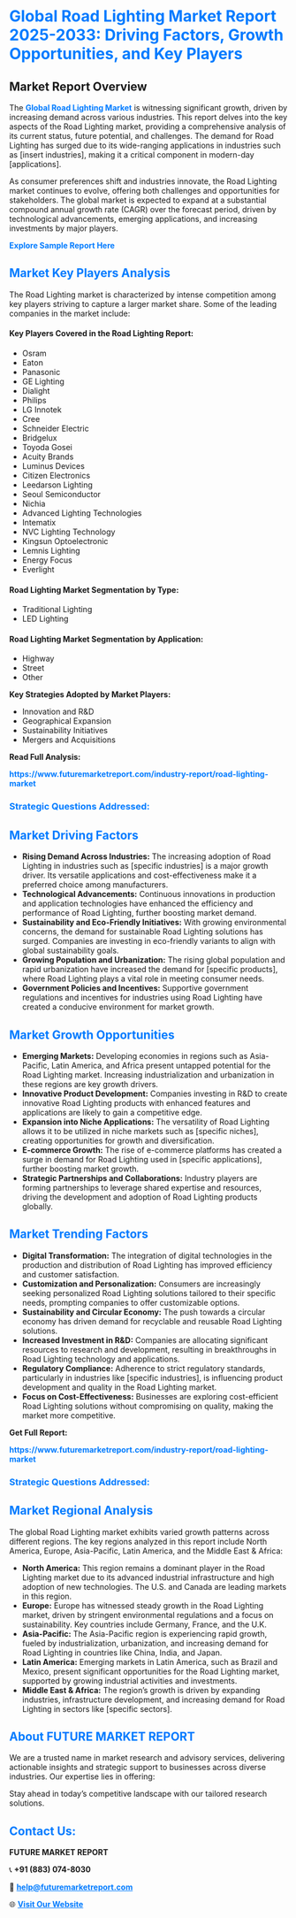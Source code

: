 <h1 style="color: #007BFF;">Global Road Lighting Market Report 2025-2033: Driving Factors, Growth Opportunities, and Key Players</h1>

<section id="overview">
<h2>Market Report Overview</h2>
<p>The <a href="https://www.futuremarketreport.com/industry-report/road-lighting-market" style="color: #007BFF; text-decoration: none;"><strong>Global Road Lighting Market</strong></a> is witnessing significant growth, driven by increasing demand across various industries. This report delves into the key aspects of the Road Lighting market, providing a comprehensive analysis of its current status, future potential, and challenges. The demand for Road Lighting has surged due to its wide-ranging applications in industries such as [insert industries], making it a critical component in modern-day [applications].</p>
<p>As consumer preferences shift and industries innovate, the Road Lighting market continues to evolve, offering both challenges and opportunities for stakeholders. The global market is expected to expand at a substantial compound annual growth rate (CAGR) over the forecast period, driven by technological advancements, emerging applications, and increasing investments by major players.</p>
</section>

<section id="overview">
<p><a href="https://www.futuremarketreport.com/request-sample/reportId=76597" style="color: #007BFF; text-decoration: none;"><strong>Explore Sample Report Here</strong></a></p>
</section>

<section id="key-players">
<h2 style="color: #007BFF;">Market Key Players Analysis</h2>
<p>The Road Lighting market is characterized by intense competition among key players striving to capture a larger market share. Some of the leading companies in the market include:</p>
<h4>Key Players Covered in the Road Lighting Report:</h4>
<ul><li>Osram</li><li>Eaton</li><li>Panasonic</li><li>GE Lighting</li><li>Dialight</li><li>Philips</li><li>LG Innotek</li><li>Cree</li><li>Schneider Electric</li><li>Bridgelux</li><li>Toyoda Gosei</li><li>Acuity Brands</li><li>Luminus Devices</li><li>Citizen Electronics</li><li>Leedarson Lighting</li><li>Seoul Semiconductor</li><li>Nichia</li><li>Advanced Lighting Technologies</li><li>Intematix</li><li>NVC Lighting Technology</li><li>Kingsun Optoelectronic</li><li>Lemnis Lighting</li><li>Energy Focus</li><li>Everlight</li></ul>
<h4>Road Lighting Market Segmentation by Type:</h4>
<ul><li>Traditional Lighting</li><li>LED Lighting</li></ul>

<h4>Road Lighting Market Segmentation by Application:</h4>
<ul><li>Highway</li><li>Street</li><li>Other</li></ul>
<p><strong>Key Strategies Adopted by Market Players:</strong></p>
<ul>
<li>Innovation and R&D</li>
<li>Geographical Expansion</li>
<li>Sustainability Initiatives</li>
<li>Mergers and Acquisitions</li>
</ul>
</section>

<section>
<p><strong>Read Full Analysis: </strong></p><a href="https://www.futuremarketreport.com/industry-report/road-lighting-market" style="color: #007BFF; text-decoration: none;"><strong>https://www.futuremarketreport.com/industry-report/road-lighting-market</strong></a>
<h3 style="color: #007BFF;">Strategic Questions Addressed:</h3>
</section>

<section id="driving-factors">
<h2 style="color: #007BFF;">Market Driving Factors</h2>
<ul>
<li><strong>Rising Demand Across Industries:</strong> The increasing adoption of Road Lighting in industries such as [specific industries] is a major growth driver. Its versatile applications and cost-effectiveness make it a preferred choice among manufacturers.</li>
<li><strong>Technological Advancements:</strong> Continuous innovations in production and application technologies have enhanced the efficiency and performance of Road Lighting, further boosting market demand.</li>
<li><strong>Sustainability and Eco-Friendly Initiatives:</strong> With growing environmental concerns, the demand for sustainable Road Lighting solutions has surged. Companies are investing in eco-friendly variants to align with global sustainability goals.</li>
<li><strong>Growing Population and Urbanization:</strong> The rising global population and rapid urbanization have increased the demand for [specific products], where Road Lighting plays a vital role in meeting consumer needs.</li>
<li><strong>Government Policies and Incentives:</strong> Supportive government regulations and incentives for industries using Road Lighting have created a conducive environment for market growth.</li>
</ul>
</section>

<section id="growth-opportunities">
<h2 style="color: #007BFF;">Market Growth Opportunities</h2>
<ul>
<li><strong>Emerging Markets:</strong> Developing economies in regions such as Asia-Pacific, Latin America, and Africa present untapped potential for the Road Lighting market. Increasing industrialization and urbanization in these regions are key growth drivers.</li>
<li><strong>Innovative Product Development:</strong> Companies investing in R&D to create innovative Road Lighting products with enhanced features and applications are likely to gain a competitive edge.</li>
<li><strong>Expansion into Niche Applications:</strong> The versatility of Road Lighting allows it to be utilized in niche markets such as [specific niches], creating opportunities for growth and diversification.</li>
<li><strong>E-commerce Growth:</strong> The rise of e-commerce platforms has created a surge in demand for Road Lighting used in [specific applications], further boosting market growth.</li>
<li><strong>Strategic Partnerships and Collaborations:</strong> Industry players are forming partnerships to leverage shared expertise and resources, driving the development and adoption of Road Lighting products globally.</li>
</ul>
</section>

<section id="trending-factors">
<h2 style="color: #007BFF;">Market Trending Factors</h2>
<ul>
<li><strong>Digital Transformation:</strong> The integration of digital technologies in the production and distribution of Road Lighting has improved efficiency and customer satisfaction.</li>
<li><strong>Customization and Personalization:</strong> Consumers are increasingly seeking personalized Road Lighting solutions tailored to their specific needs, prompting companies to offer customizable options.</li>
<li><strong>Sustainability and Circular Economy:</strong> The push towards a circular economy has driven demand for recyclable and reusable Road Lighting solutions.</li>
<li><strong>Increased Investment in R&D:</strong> Companies are allocating significant resources to research and development, resulting in breakthroughs in Road Lighting technology and applications.</li>
<li><strong>Regulatory Compliance:</strong> Adherence to strict regulatory standards, particularly in industries like [specific industries], is influencing product development and quality in the Road Lighting market.</li>
<li><strong>Focus on Cost-Effectiveness:</strong> Businesses are exploring cost-efficient Road Lighting solutions without compromising on quality, making the market more competitive.</li>
</ul>
</section>

<section>
<p><strong>Get Full Report: </strong></p><a href="https://www.futuremarketreport.com/industry-report/road-lighting-market" style="color: #007BFF; text-decoration: none;"><strong>https://www.futuremarketreport.com/industry-report/road-lighting-market</strong></a>
<h3 style="color: #007BFF;">Strategic Questions Addressed:</h3>
</section>


<section id="regional-analysis">
<h2 style="color: #007BFF;">Market Regional Analysis</h2>
<p>The global Road Lighting market exhibits varied growth patterns across different regions. The key regions analyzed in this report include North America, Europe, Asia-Pacific, Latin America, and the Middle East & Africa:</p>
<ul>
<li><strong>North America:</strong> This region remains a dominant player in the Road Lighting market due to its advanced industrial infrastructure and high adoption of new technologies. The U.S. and Canada are leading markets in this region.</li>
<li><strong>Europe:</strong> Europe has witnessed steady growth in the Road Lighting market, driven by stringent environmental regulations and a focus on sustainability. Key countries include Germany, France, and the U.K.</li>
<li><strong>Asia-Pacific:</strong> The Asia-Pacific region is experiencing rapid growth, fueled by industrialization, urbanization, and increasing demand for Road Lighting in countries like China, India, and Japan.</li>
<li><strong>Latin America:</strong> Emerging markets in Latin America, such as Brazil and Mexico, present significant opportunities for the Road Lighting market, supported by growing industrial activities and investments.</li>
<li><strong>Middle East & Africa:</strong> The region’s growth is driven by expanding industries, infrastructure development, and increasing demand for Road Lighting in sectors like [specific sectors].</li>
</ul>
</section>

<footer>
<h2 style="color: #007BFF;">About FUTURE MARKET REPORT</h2>
<p>We are a trusted name in market research and advisory services, delivering actionable insights and strategic support to businesses across diverse industries. Our expertise lies in offering:</p>

<p>Stay ahead in today’s competitive landscape with our tailored research solutions.</p>

<h2 style="color: #007BFF;">Contact Us:</h2>
<p><strong>FUTURE MARKET REPORT</strong></p>
<p>📞 <strong>+91 (883) 074-8030</strong></p>
<p>📧 <strong><a href="mailto:help@futuremarketreport.com" style="color: #007BFF;">help@futuremarketreport.com</a></strong></p>
<p>🌐 <strong><a href="https://www.futuremarketreport.com/" style="color: #007BFF;">Visit Our Website</a></strong></p>
</footer>